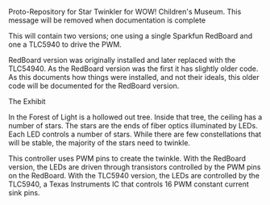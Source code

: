 Proto-Repository for Star Twinkler for WOW! Children's Museum. This message will be removed when documentation is complete

This will contain two versions; one using a single Sparkfun RedBoard and one a TLC5940 to drive the PWM.

RedBoard version was originally installed and later replaced with the TLC54940. As the RedBoard version was the first it has slightly older code. As this documents how things were installed, and not their ideals, this older code will be documented for the RedBoard version.

The Exhibit

In the Forest of Light is a hollowed out tree. Inside that tree, the ceiling has a number of stars. The stars are the ends of fiber optics illuminated by LEDs. Each LED controls a number of stars. While there are few constellations that will be stable, the majority of the stars need to twinkle.

This controller uses PWM pins to create the twinkle. With the RedBoard version, the LEDs are driven through transistors controlled by the PWM pins on the RedBoard. With the TLC5940 version, the LEDs are controlled by the TLC5940, a Texas Instruments IC that controls 16 PWM constant current sink pins.